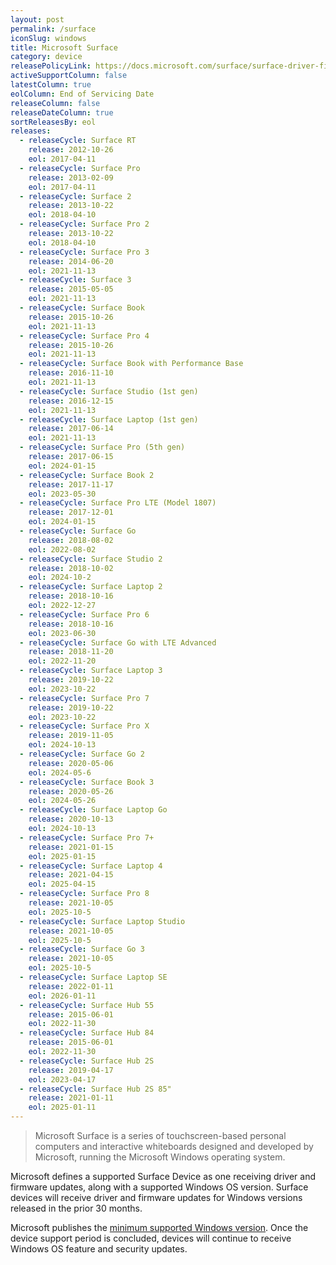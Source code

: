 ```yaml
---
layout: post
permalink: /surface
iconSlug: windows
title: Microsoft Surface
category: device
releasePolicyLink: https://docs.microsoft.com/surface/surface-driver-firmware-lifecycle-support
activeSupportColumn: false
latestColumn: true
eolColumn: End of Servicing Date
releaseColumn: false
releaseDateColumn: true
sortReleasesBy: eol
releases:
  - releaseCycle: Surface RT
    release: 2012-10-26
    eol: 2017-04-11
  - releaseCycle: Surface Pro
    release: 2013-02-09
    eol: 2017-04-11
  - releaseCycle: Surface 2
    release: 2013-10-22
    eol: 2018-04-10
  - releaseCycle: Surface Pro 2
    release: 2013-10-22
    eol: 2018-04-10
  - releaseCycle: Surface Pro 3
    release: 2014-06-20
    eol: 2021-11-13
  - releaseCycle: Surface 3
    release: 2015-05-05
    eol: 2021-11-13
  - releaseCycle: Surface Book
    release: 2015-10-26
    eol: 2021-11-13
  - releaseCycle: Surface Pro 4
    release: 2015-10-26
    eol: 2021-11-13
  - releaseCycle: Surface Book with Performance Base
    release: 2016-11-10
    eol: 2021-11-13
  - releaseCycle: Surface Studio (1st gen)
    release: 2016-12-15
    eol: 2021-11-13
  - releaseCycle: Surface Laptop (1st gen)
    release: 2017-06-14
    eol: 2021-11-13
  - releaseCycle: Surface Pro (5th gen)
    release: 2017-06-15
    eol: 2024-01-15
  - releaseCycle: Surface Book 2
    release: 2017-11-17
    eol: 2023-05-30
  - releaseCycle: Surface Pro LTE (Model 1807)
    release: 2017-12-01
    eol: 2024-01-15
  - releaseCycle: Surface Go
    release: 2018-08-02
    eol: 2022-08-02
  - releaseCycle: Surface Studio 2
    release: 2018-10-02
    eol: 2024-10-2
  - releaseCycle: Surface Laptop 2
    release: 2018-10-16
    eol: 2022-12-27
  - releaseCycle: Surface Pro 6
    release: 2018-10-16
    eol: 2023-06-30
  - releaseCycle: Surface Go with LTE Advanced
    release: 2018-11-20
    eol: 2022-11-20
  - releaseCycle: Surface Laptop 3
    release: 2019-10-22
    eol: 2023-10-22
  - releaseCycle: Surface Pro 7
    release: 2019-10-22
    eol: 2023-10-22
  - releaseCycle: Surface Pro X
    release: 2019-11-05
    eol: 2024-10-13
  - releaseCycle: Surface Go 2
    release: 2020-05-06
    eol: 2024-05-6
  - releaseCycle: Surface Book 3
    release: 2020-05-26
    eol: 2024-05-26
  - releaseCycle: Surface Laptop Go
    release: 2020-10-13
    eol: 2024-10-13
  - releaseCycle: Surface Pro 7+
    release: 2021-01-15
    eol: 2025-01-15
  - releaseCycle: Surface Laptop 4
    release: 2021-04-15
    eol: 2025-04-15
  - releaseCycle: Surface Pro 8
    release: 2021-10-05
    eol: 2025-10-5
  - releaseCycle: Surface Laptop Studio
    release: 2021-10-05
    eol: 2025-10-5
  - releaseCycle: Surface Go 3
    release: 2021-10-05
    eol: 2025-10-5
  - releaseCycle: Surface Laptop SE
    release: 2022-01-11
    eol: 2026-01-11
  - releaseCycle: Surface Hub 55
    release: 2015-06-01
    eol: 2022-11-30
  - releaseCycle: Surface Hub 84
    release: 2015-06-01
    eol: 2022-11-30
  - releaseCycle: Surface Hub 2S
    release: 2019-04-17
    eol: 2023-04-17
  - releaseCycle: Surface Hub 2S 85"
    release: 2021-01-11
    eol: 2025-01-11
---
```


> Microsoft Surface is a series of touchscreen-based personal computers and interactive whiteboards designed and developed by Microsoft, running the Microsoft Windows operating system.

Microsoft defines a supported Surface Device as one receiving driver and firmware updates, along with a supported Windows OS version. Surface devices will receive driver and firmware updates for Windows versions released in the prior 30 months. 

Microsoft publishes the [minimum supported Windows version](https://support.microsoft.com/en-gb/surface/surface-supported-operating-systems-9559cc3c-7a38-31b6-d9fb-571435e84cd1). Once the device support period is concluded, devices will continue to receive Windows OS feature and security updates.
